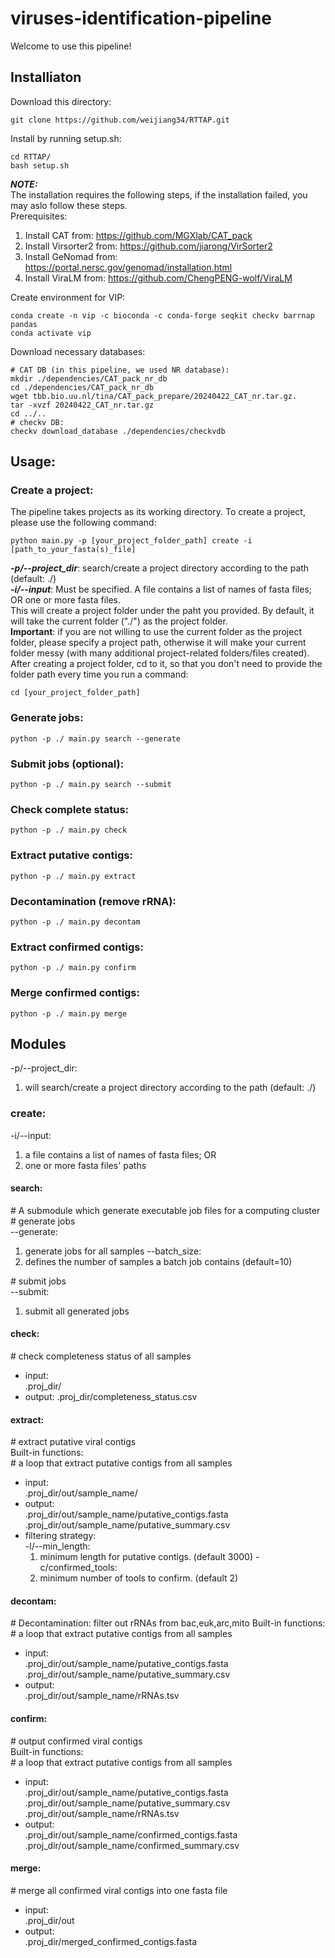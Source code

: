 # viruses-identification-pipeline

Welcome to use this pipeline!  

## Installiaton  
Download this directory:
```
git clone https://github.com/weijiang34/RTTAP.git
```
Install by running setup.sh:
```
cd RTTAP/
bash setup.sh
```
***NOTE:***  
The installation requires the following steps, if the installation failed, you may aslo follow these steps.  
Prerequisites:  
1. Install CAT from: https://github.com/MGXlab/CAT_pack
2. Install Virsorter2 from: https://github.com/jiarong/VirSorter2
3. Install GeNomad from: https://portal.nersc.gov/genomad/installation.html
4. Install ViraLM from: https://github.com/ChengPENG-wolf/ViraLM

Create environment for VIP:
```
conda create -n vip -c bioconda -c conda-forge seqkit checkv barrnap pandas
conda activate vip 
```
Download necessary databases:
```
# CAT DB (in this pipeline, we used NR database):
mkdir ./dependencies/CAT_pack_nr_db 
cd ./dependencies/CAT_pack_nr_db
wget tbb.bio.uu.nl/tina/CAT_pack_prepare/20240422_CAT_nr.tar.gz.
tar -xvzf 20240422_CAT_nr.tar.gz
cd ../..
# checkv DB:
checkv download_database ./dependencies/checkvdb
```


## Usage:  
### Create a project:
The pipeline takes projects as its working directory. To create a project, please use the following command:  
```
python main.py -p [your_project_folder_path] create -i [path_to_your_fasta(s)_file]
```
___-p/--project_dir___: search/create a project directory according to the path (default: ./)  
___-i/--input___: Must be specified. A file contains a list of names of fasta files; OR one or more fasta files.  
This will create a project folder under the paht you provided. By default, it will take the current folder ("./") as the project folder.  
__Important__: if you are not willing to use the current folder as the project folder, please specify a project path, otherwise it will make your current folder messy (with many additional project-related folders/files created).  
After creating a project folder, cd to it, so that you don't need to provide the folder path every time you run a command:
```
cd [your_project_folder_path]
```
### Generate jobs:

```
python -p ./ main.py search --generate
```

### Submit jobs (optional):

```
python -p ./ main.py search --submit
```

### Check complete status:

```
python -p ./ main.py check
```

### Extract putative contigs:

```
python -p ./ main.py extract
```

### Decontamination (remove rRNA):

```
python -p ./ main.py decontam
```

### Extract confirmed contigs:

```
python -p ./ main.py confirm
```

### Merge confirmed contigs:

```
python -p ./ main.py merge
```



## Modules 

-p/--project_dir:

1. will search/create a project directory according to the path (default: ./)

### create:

-i/--input: 

1. a file contains a list of names of fasta files; OR
2. one or more fasta files' paths

#### search:

\# A submodule which generate executable job files for a computing cluster  
\# generate jobs  
--generate:  
1. generate jobs for all samples
--batch_size:  
1. defines the number of samples a batch job contains (default=10)

\# submit jobs  
--submit:
1. submit all generated jobs


#### check:  
\# check completeness status of all samples
- input:  
    .proj_dir/
- output:
    .proj_dir/completeness_status.csv


#### extract:
\# extract putative viral contigs  
Built-in functions:  
\# a loop that extract putative contigs from all samples
- input:  
    .proj_dir/out/sample_name/
- output:  
    .proj_dir/out/sample_name/putative_contigs.fasta
    .proj_dir/out/sample_name/putative_summary.csv
- filtering strategy:  
    -l/--min_length:  
    1. minimum length for putative contigs. (default 3000)
    -c/confirmed_tools:  
    1. minimum number of tools to confirm. (default 2)


#### decontam:
\# Decontamination: filter out rRNAs from bac,euk,arc,mito
Built-in functions:  
\# a loop that extract putative contigs from all samples
- input:  
    .proj_dir/out/sample_name/putative_contigs.fasta
    .proj_dir/out/sample_name/putative_summary.csv
- output:  
    .proj_dir/out/sample_name/rRNAs.tsv

#### confirm:
\# output confirmed viral contigs  
Built-in functions:  
\# a loop that extract putative contigs from all samples
- input:  
    .proj_dir/out/sample_name/putative_contigs.fasta
    .proj_dir/out/sample_name/putative_summary.csv
    .proj_dir/out/sample_name/rRNAs.tsv
- output:  
    .proj_dir/out/sample_name/confirmed_contigs.fasta
    .proj_dir/out/sample_name/confirmed_summary.csv

#### merge:
\# merge all confirmed viral contigs into one fasta file  
- input:  
    .proj_dir/out
- output:  
    .proj_dir/merged_confirmed_contigs.fasta